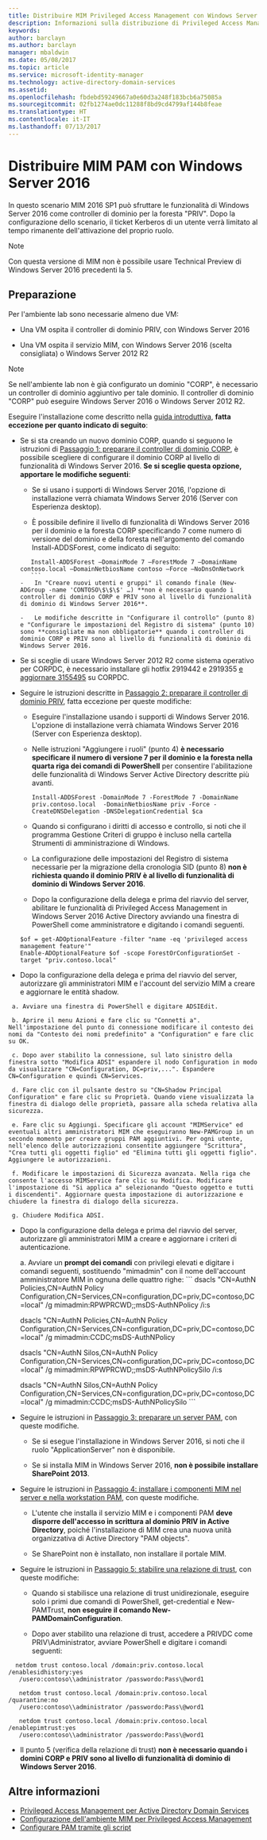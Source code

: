 ```yaml
---
title: Distribuire MIM Privileged Access Management con Windows Server 2016 | Documentazione Microsoft
description: Informazioni sulla distribuzione di Privileged Access Management con Windows Server 2016
keywords: 
author: barclayn
ms.author: barclayn
manager: mbaldwin
ms.date: 05/08/2017
ms.topic: article
ms.service: microsoft-identity-manager
ms.technology: active-directory-domain-services
ms.assetid: 
ms.openlocfilehash: fbdebd59249667a0e60d3a248f183bcb6a75085a
ms.sourcegitcommit: 02fb1274ae0dc11288f8bd9cd4799af144b8feae
ms.translationtype: HT
ms.contentlocale: it-IT
ms.lasthandoff: 07/13/2017
---
```

# Distribuire MIM PAM con Windows Server 2016
<a id="deploy-mim-pam-with-windows-server-2016" class="xliff"></a>


In questo scenario MIM 2016 SP1 può sfruttare le funzionalità di Windows Server 2016 come controller di dominio per la foresta "PRIV".  Dopo la configurazione dello scenario, il ticket Kerberos di un utente verrà limitato al tempo rimanente dell'attivazione del proprio ruolo. 

>[!Note]
Con questa versione di MIM non è possibile usare Technical Preview di Windows Server 2016 precedenti la 5.

## Preparazione
<a id="preparation" class="xliff"></a>

Per l'ambiente lab sono necessarie almeno due VM:

-   Una VM ospita il controller di dominio PRIV, con Windows Server 2016

-   Una VM ospita il servizio MIM, con Windows Server 2016 (scelta consigliata) o Windows Server 2012 R2

>[!NOTE]
Se nell'ambiente lab non è già configurato un dominio "CORP", è necessario un controller di dominio aggiuntivo per tale dominio. Il controller di dominio "CORP" può eseguire Windows Server 2016 o Windows Server 2012 R2.


Eseguire l'installazione come descritto nella [guida introduttiva](privileged-identity-management-for-active-directory-domain-services.md), **fatta eccezione per quanto indicato di seguito**:

-   Se si sta creando un nuovo dominio CORP, quando si seguono le istruzioni di [Passaggio 1: preparare il controller di dominio CORP](step-1-prepare-corp-domain.md), è possibile scegliere di configurare il dominio CORP al livello di funzionalità di Windows Server 2016. **Se si sceglie questa opzione, apportare le modifiche seguenti**:

    -   Se si usano i supporti di Windows Server 2016, l'opzione di installazione verrà chiamata Windows Server 2016 (Server con Esperienza desktop).

    -   È possibile definire il livello di funzionalità di Windows Server 2016 per il dominio e la foresta CORP specificando 7 come numero di versione del dominio e della foresta nell'argomento del comando Install-ADDSForest, come indicato di seguito:
     ```
        Install-ADDSForest –DomainMode 7 –ForestMode 7 –DomainName contoso.local –DomainNetbiosName contoso –Force –NoDnsOnNetwork
        ```
    -   In "Creare nuovi utenti e gruppi" il comando finale (New-ADGroup -name 'CONTOSO\$\$\$' …) **non è necessario quando i controller di dominio CORP e PRIV sono al livello di funzionalità di dominio di Windows Server 2016**.

    -   Le modifiche descritte in "Configurare il controllo" (punto 8) e "Configurare le impostazioni del Registro di sistema" (punto 10) sono **consigliate ma non obbligatorie** quando i controller di dominio CORP e PRIV sono al livello di funzionalità di dominio di Windows Server 2016.

-   Se si sceglie di usare Windows Server 2012 R2 come sistema operativo per CORPDC, è necessario installare gli hotfix 2919442 e 2919355 [e aggiornare 3155495](http://support.microsoft.com/kb/3156418) su CORPDC.

-   Seguire le istruzioni descritte in [Passaggio 2: preparare il controller di dominio PRIV](step-2-prepare-priv-domain-controller.md), fatta eccezione per queste modifiche:

    -   Eseguire l'installazione usando i supporti di Windows Server 2016. L'opzione di installazione verrà chiamata Windows Server 2016 (Server con Esperienza desktop).

    -   Nelle istruzioni "Aggiungere i ruoli" (punto 4) **è necessario specificare il numero di versione 7 per il dominio e la foresta nella quarta riga dei comandi di PowerShell** per consentire l'abilitazione delle funzionalità di Windows Server Active Directory descritte più avanti.

        ```
        Install-ADDSForest -DomainMode 7 -ForestMode 7 -DomainName priv.contoso.local  -DomainNetbiosName priv -Force -CreateDNSDelegation -DNSDelegationCredential $ca
        ```  

    -   Quando si configurano i diritti di accesso e controllo, si noti che il programma Gestione Criteri di gruppo è incluso nella cartella Strumenti di amministrazione di Windows.

    -   La configurazione delle impostazioni del Registro di sistema necessarie per la migrazione della cronologia SID (punto 8) **non è richiesta quando il dominio PRIV è al livello di funzionalità di dominio di Windows Server 2016**.

    -   Dopo la configurazione della delega e prima del riavvio del server, abilitare le funzionalità di Privileged Access Management in Windows Server 2016 Active Directory avviando una finestra di PowerShell come amministratore e digitando i comandi seguenti.

    ```
    $of = get-ADOptionalFeature -filter "name -eq 'privileged access management feature'"
    Enable-ADOptionalFeature $of -scope ForestOrConfigurationSet -target "priv.contoso.local"
    ```

  -   Dopo la configurazione della delega e prima del riavvio del server, autorizzare gli amministratori MIM e l'account del servizio MIM a creare e aggiornare le entità shadow.

     a. Avviare una finestra di PowerShell e digitare ADSIEdit.

     b. Aprire il menu Azioni e fare clic su "Connetti a". Nell'impostazione del punto di connessione modificare il contesto dei nomi da "Contesto dei nomi predefinito" a "Configuration" e fare clic su OK.

     c. Dopo aver stabilito la connessione, sul lato sinistro della finestra sotto "Modifica ADSI" espandere il nodo Configuration in modo da visualizzare "CN=Configuration, DC=priv,...". Espandere CN=Configuration e quindi CN=Services.

     d. Fare clic con il pulsante destro su "CN=Shadow Principal Configuration" e fare clic su Proprietà. Quando viene visualizzata la finestra di dialogo delle proprietà, passare alla scheda relativa alla sicurezza.

     e. Fare clic su Aggiungi. Specificare gli account "MIMService" ed eventuali altri amministratori MIM che eseguiranno New-PAMGroup in un secondo momento per creare gruppi PAM aggiuntivi. Per ogni utente, nell'elenco delle autorizzazioni consentite aggiungere "Scrittura", "Crea tutti gli oggetti figlio" ed "Elimina tutti gli oggetti figlio". Aggiungere le autorizzazioni.

     f. Modificare le impostazioni di Sicurezza avanzata. Nella riga che consente l'accesso MIMService fare clic su Modifica. Modificare l'impostazione di "Si applica a" selezionando "Questo oggetto e tutti i discendenti". Aggiornare questa impostazione di autorizzazione e chiudere la finestra di dialogo della sicurezza.

     g. Chiudere Modifica ADSI.

 -   Dopo la configurazione della delega e prima del riavvio del server, autorizzare gli amministratori MIM a creare e aggiornare i criteri di autenticazione.

     a.  Avviare un **prompt dei comandi** con privilegi elevati e digitare i comandi seguenti, sostituendo "mimadmin" con il nome dell'account amministratore MIM in ognuna delle quattro righe:
    ```
       dsacls "CN=AuthN Policies,CN=AuthN Policy
       Configuration,CN=Services,CN=configuration,DC=priv,DC=contoso,DC=local" /g
       mimadmin:RPWPRCWD;;msDS-AuthNPolicy /i:s

       dsacls "CN=AuthN Policies,CN=AuthN Policy
       Configuration,CN=Services,CN=configuration,DC=priv,DC=contoso,DC=local" /g
       mimadmin:CCDC;msDS-AuthNPolicy

       dsacls "CN=AuthN Silos,CN=AuthN Policy
       Configuration,CN=Services,CN=configuration,DC=priv,DC=contoso,DC=local" /g
       mimadmin:RPWPRCWD;;msDS-AuthNPolicySilo /i:s

       dsacls "CN=AuthN Silos,CN=AuthN Policy
       Configuration,CN=Services,CN=configuration,DC=priv,DC=contoso,DC=local" /g
       mimadmin:CCDC;msDS-AuthNPolicySilo
    ```


-   Seguire le istruzioni in [Passaggio 3: preparare un server PAM](step-3-prepare-pam-server.md), con queste modifiche.

    -   Se si esegue l'installazione in Windows Server 2016, si noti che il ruolo "ApplicationServer" non è disponibile.

    -   Se si installa MIM in Windows Server 2016, **non è possibile installare SharePoint 2013**.

-   Seguire le istruzioni in [Passaggio 4: installare i componenti MIM nel server e nella workstation PAM](step-4-install-mim-components-on-pam-server.md), con queste modifiche.

    -   L'utente che installa il servizio MIM e i componenti PAM **deve disporre dell'accesso in scrittura al dominio PRIV in Active Directory**, poiché l'installazione di MIM crea una nuova unità organizzativa di Active Directory "PAM objects".

    -   Se SharePoint non è installato, non installare il portale MIM.

-   Seguire le istruzioni in [Passaggio 5: stabilire una relazione di trust](step-5-establish-trust-between-priv-corp-forests.md), con queste modifiche:

    -   Quando si stabilisce una relazione di trust unidirezionale, eseguire solo i primi due comandi di PowerShell, get-credential e New-PAMTrust, **non eseguire il comando New-PAMDomainConfiguration**.

    -   Dopo aver stabilito una relazione di trust, accedere a PRIVDC come PRIV\\Administrator, avviare PowerShell e digitare i comandi seguenti:
  ```
    netdom trust contoso.local /domain:priv.contoso.local /enablesidhistory:yes
     /usero:contoso\\administrator /passwordo:Pass\@word1

     netdom trust contoso.local /domain:priv.contoso.local /quarantine:no
     /usero:contoso\\administrator /passwordo:Pass\@word1  

     netdom trust contoso.local /domain:priv.contoso.local /enablepimtrust:yes
     /usero:contoso\\administrator /passwordo:Pass\@word1
  ```

-   Il punto 5 (verifica della relazione di trust) **non è necessario quando i domini CORP e PRIV sono al livello di funzionalità di dominio di Windows Server 2016**.

## Altre informazioni
<a id="more-information" class="xliff"></a>

- [Privileged Access Management per Active Directory Domain Services](privileged-identity-management-for-active-directory-domain-services.md)
- [Configurazione dell'ambiente MIM per Privileged Access Management](configuring-mim-environment-for-pam.md)
- [Configurare PAM tramite gli script](sp1-pam-configure-using-scripts.md)
